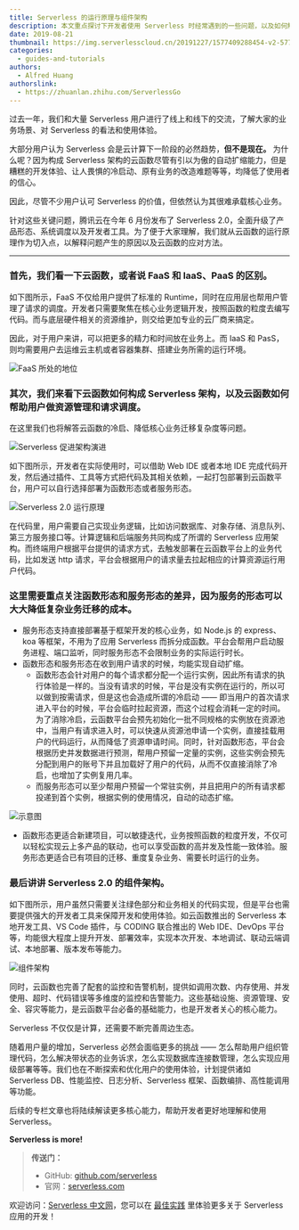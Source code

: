 ```yaml
---
title: Serverless 的运行原理与组件架构
description: 本文重点探讨下开发者使用 Serverless 时经常遇到的一些问题，以及如何解决
date: 2019-08-21
thumbnail: https://img.serverlesscloud.cn/20191227/1577409288454-v2-577c2b21d600e3ea07f156f3e9d2d6b8_1200x500.jpg
categories:
  - guides-and-tutorials
authors:
  - Alfred Huang
authorslink:
  - https://zhuanlan.zhihu.com/ServerlessGo
---
```


过去一年，我们和大量 Serverless 用户进行了线上和线下的交流，了解大家的业务场景、对 Serverless 的看法和使用体验。

大部分用户认为 Serverless 会是云计算下一阶段的必然趋势，**但不是现在。** 为什么呢？因为构成 Serverless 架构的云函数尽管有引以为傲的自动扩缩能力，但是糟糕的开发体验、让人畏惧的冷启动、原有业务的改造难题等等，均降低了使用者的信心。

因此，尽管不少用户认可 Serverless 的价值，但依然认为其很难承载核心业务。

针对这些关键问题，腾讯云在今年 6 月份发布了 Serverless 2.0，全面升级了产品形态、系统调度以及开发者工具。为了便于大家理解，我们就从云函数的运行原理作为切入点，以解释问题产生的原因以及云函数的应对方法。

* * *

### 首先，我们看一下云函数，或者说 FaaS 和 IaaS、PaaS 的区别。

如下图所示，FaaS 不仅给用户提供了标准的 Runtime，同时在应用层也帮用户管理了请求的调度。开发者只需要聚焦在核心业务逻辑开发，按照函数的粒度去编写代码。而与底层硬件相关的资源维护，则交给更加专业的云厂商来搞定。

因此，对于用户来讲，可以把更多的精力和时间放在业务上。而 IaaS 和 PasS，则均需要用户去运维云主机或者容器集群、搭建业务所需的运行环境。

![FaaS 所处的地位](https://img.serverlesscloud.cn/20191227/1577409288439-v2-577c2b21d600e3ea07f156f3e9d2d6b8_1200x500.jpg)

### 其次，我们来看下云函数如何构成 Serverless 架构，以及云函数如何帮助用户做资源管理和请求调度。

在这里我们也将解答云函数的冷启、降低核心业务迁移复杂度等问题。

![Serverless 促进架构演进](https://img.serverlesscloud.cn/20191227/1577409288438-v2-577c2b21d600e3ea07f156f3e9d2d6b8_1200x500.jpg)

如下图所示，开发者在实际使用时，可以借助 Web IDE 或者本地 IDE 完成代码开发，然后通过插件、工具等方式把代码及其相关依赖，一起打包部署到云函数平台，用户可以自行选择部署为函数形态或者服务形态。

![Serverless 2.0 运行原理](https://img.serverlesscloud.cn/20191227/1577409288436-v2-577c2b21d600e3ea07f156f3e9d2d6b8_1200x500.jpg)

在代码里，用户需要自己实现业务逻辑，比如访问数据库、对象存储、消息队列、第三方服务接口等。计算逻辑和后端服务共同构成了所谓的 Serverless 应用架构。而终端用户根据平台提供的请求方式，去触发部署在云函数平台上的业务代码，比如发送 http 请求，平台会根据用户的请求量去拉起相应的计算资源运行用户代码。

### 这里需要重点关注函数形态和服务形态的差异，因为服务的形态可以大大降低复杂业务迁移的成本。

*   服务形态支持直接部署基于框架开发的核心业务，如 Node.js 的 express、koa 等框架，不用为了应用 Serverless 而拆分成函数。平台会帮用户启动服务进程、端口监听，同时服务形态不会限制业务的实际运行时长。
*   函数形态和服务形态在收到用户请求的时候，均能实现自动扩缩。
       * 函数形态会针对用户的每个请求都分配一个运行实例，因此所有请求的执行体验是一样的。当没有请求的时候，平台是没有实例在运行的，所以可以做到按需请求，但是这也会造成所谓的冷启动 —— 即当用户的首次请求进入平台的时候，平台会临时拉起资源，而这个过程会消耗一定的时间。为了消除冷启，云函数平台会预先初始化一批不同规格的实例放在资源池中，当用户有请求进入时，可以快速从资源池申请一个实例，直接挂载用户的代码运行，从而降低了资源申请时间。同时，针对函数形态，平台会根据历史并发数据进行预测，帮用户预留一定量的实例，这些实例会预先分配到用户的账号下并且加载好了用户的代码，从而不仅直接消除了冷启，也增加了实例复用几率。
       * 而服务形态可以至少帮用户预留一个常驻实例，并且把用户的所有请求都投递到首个实例，根据实例的使用情况，自动的动态扩缩。

![示意图](https://img.serverlesscloud.cn/20191227/1577409288399-v2-577c2b21d600e3ea07f156f3e9d2d6b8_1200x500.jpg)


* 函数形态更适合新建项目，可以敏捷迭代，业务按照函数的粒度开发，不仅可以轻松实现云上多产品的联动，也可以享受函数的高并发及性能一致体验。服务形态更适合已有项目的迁移、重度复杂业务、需要长时运行的业务。

### 最后讲讲 Serverless 2.0 的组件架构。

如下图所示，用户虽然只需要关注绿色部分和业务相关的代码实现，但是平台也需要提供强大的开发者工具来保障开发和使用体验。如云函数推出的 Serverless 本地开发工具、VS Code 插件，与 CODING 联合推出的 Web IDE、DevOps 平台等，均能很大程度上提升开发、部署效率，实现本次开发、本地调试、联动云端调试、本地部署、版本发布等能力。

![组件架构](https://img.serverlesscloud.cn/20191227/1577409288636-v2-577c2b21d600e3ea07f156f3e9d2d6b8_1200x500.jpg)

同时，云函数也完善了配套的监控和告警机制，提供如调用次数、内存使用、并发使用、超时、代码错误等多维度的监控和告警能力。这些基础设施、资源管理、安全、容灾等能力，是云函数平台必备的基础能力，也是开发者关心的核心能力。

Serverless 不仅仅是计算，还需要不断完善周边生态。

随着用户量的增加，Serverless 必然会面临更多的挑战 —— 怎么帮助用户组织管理代码，怎么解决带状态的业务诉求，怎么实现数据库连接数管理，怎么实现应用级部署等等。我们也在不断探索和优化用户的使用体验，计划提供诸如 Serverless DB、性能监控、日志分析、Serverless 框架、函数编排、高性能调用等功能。

后续的专栏文章也将陆续解读更多核心能力，帮助开发者更好地理解和使用 Serverless。

**Serverless is more!**

> **传送门：**
> - GitHub: [github.com/serverless](https://github.com/serverless/serverless/blob/master/README_CN.md) 
> - 官网：[serverless.com](https://serverless.com/)

欢迎访问：[Serverless 中文网](https://serverlesscloud.cn/)，您可以在 [最佳实践](https://serverlesscloud.cn/best-practice) 里体验更多关于 Serverless 应用的开发！
